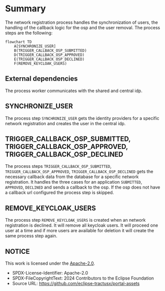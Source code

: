 # Summary

The network registration process handles the synchronization of users, the handling of the callback logic for the osp and the user removal. The process steps are the following:

```mermaid
flowchart TD
    A[SYNCHRONIZE_USER]
    B(TRIGGER_CALLBACK_OSP_SUBMITTED)
    D(TRIGGER_CALLBACK_OSP_APPROVED)
    E(TRIGGER_CALLBACK_OSP_DECLINED)
    F(REMOVE_KEYCLOAK_USERS)
```

## External dependencies

The process worker communicates with the shared and central idp.

## SYNCHRONIZE_USER

The process step `SYNCHRONIZE_USER` gets the identity providers for a specific network registration and creates the user in the central idp.

## TRIGGER_CALLBACK_OSP_SUBMITTED, TRIGGER_CALLBACK_OSP_APPROVED, TRIGGER_CALLBACK_OSP_DECLINED

The process steps `TRIGGER_CALLBACK_OSP_SUBMITTED`, `TRIGGER_CALLBACK_OSP_APPROVED`, `TRIGGER_CALLBACK_OSP_DECLINED` gets the necessary callback data from the database for a specific network registration. It handles the three cases for an application `SUBMITTED`, `APPROVED`, `DECLINED` and sends a callback to the osp. If the osp does not have a callback url configured the process step is skipped.

## REMOVE_KEYCLOAK_USERS

The process step `REMOVE_KEYCLOAK_USERS` is created when an network registration is declined. It will remove all keycloak users. It will proceed one user at a time and if more users are available for deletion it will create the same process step again.

## NOTICE

This work is licensed under the [Apache-2.0](https://www.apache.org/licenses/LICENSE-2.0).

- SPDX-License-Identifier: Apache-2.0
- SPDX-FileCopyrightText: 2024 Contributors to the Eclipse Foundation
- Source URL: https://github.com/eclipse-tractusx/portal-assets
